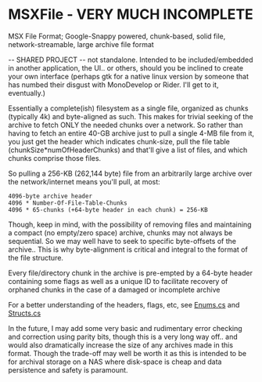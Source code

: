 # MSXFile - VERY MUCH INCOMPLETE
MSX File Format; Google-Snappy powered, chunk-based, solid file, network-streamable, large archive file format

-- SHARED PROJECT -- not standalone. Intended to be included/embedded in another application, the UI.. or others, should you be inclined to create your own interface
(perhaps gtk for a native linux version by someone that has numbed their disgust with MonoDevelop or Rider. I'll get to it, eventually.)

Essentially a complete(ish) filesystem as a single file, organized as chunks (typically 4k) and byte-aligned as such. This makes for trivial seeking of the archive to fetch ONLY the needed chunks over a network. So rather than having to fetch an entire 40-GB archive just to pull a single 4-MB file from it, you just get the header which indicates chunk-size, pull the file table (chunkSize*numOfHeaderChunks) and that'll give a list of files, and which chunks comprise those files.

So pulling a 256-KB (262,144 byte) file from an arbitrarily large archive over the network/internet means you'll pull, at most:
```
4096-byte archive header
4096 * Number-Of-File-Table-Chunks
4096 * 65-chunks (+64-byte header in each chunk) = 256-KB
```

Though, keep in mind, with the possibility of removing files and maintaining a compact (no empty/zero space) archive, chunks may not always be sequential. So we may well have to seek to specific byte-offsets of the archive.. This is why byte-alignment is critical and integral to the format of the file structure.

Every file/directory chunk in the archive is pre-empted by a 64-byte header containing some flags as well as a unique ID to facilitate recovery of orphaned chunks in the case of a damaged or incomplete archive

For a better understanding of the headers, flags, etc, see [Enums.cs](MSX/Enums.cs) and [Structs.cs](MSX/Structs.cs)

In the future, I may add some very basic and rudimentary error checking and correction using parity bits, though this is a very long way off.. and would also dramatically increase the size of any archives made in this format. Though the trade-off may well be worth it as this is intended to be for archival storage on a NAS where disk-space is cheap and data persistence and safety is paramount.
